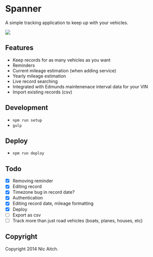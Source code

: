 # Spanner

A simple tracking application to keep up with your vehicles.

![](http://cl.ly/image/0J2J28263b0t/Screen%20Shot%202014-12-01%20at%2010.54.56%20AM.png)

## Features

* Keep records for as many vehicles as you want
* Reminders
* Current mileage estimation (when adding service)
* Yearly mileage estimation
* Live record searching
* Integrated with Edmunds maintenenace interval data for your VIN
* Import existing records (csv)

## Development

* `npm run setup`
* `gulp`

## Deploy

* `npm run deploy`

## Todo

* [x] Removing reminder
* [x] Editing record
* [x] Timezone bug in record date?
* [x] Authentication
* [x] Editing record date, mileage formatting
* [x] Deploy
* [ ] Export as csv
* [ ] Track more than just road vehicles (boats, planes, houses, etc)

## Copyright

Copyright 2014 Nic Aitch.

